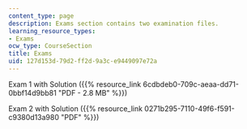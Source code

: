 ```yaml
---
content_type: page
description: Exams section contains two examination files.
learning_resource_types:
- Exams
ocw_type: CourseSection
title: Exams
uid: 127d153d-79d2-ff2d-9a3c-e9449097e72a
---
```


Exam 1 with Solution ({{% resource_link 6cdbdeb0-709c-aeaa-dd71-0bbf14d9bb81 "PDF - 2.8 MB" %}})

Exam 2 with Solution ({{% resource_link 0271b295-7110-49f6-f591-c9380d13a980 "PDF" %}})
